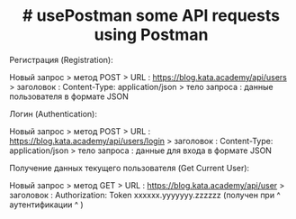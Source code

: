 
<h1 align="center"># usePostman
some API requests using Postman</h1>

Регистрация (Registration): 

Новый запрос  >  метод POST  >  URL  :  https://blog.kata.academy/api/users  >  заголовок  :  Content-Type: application/json  >  тело запроса  :  данные пользователя в формате JSON




Логин (Authentication): 

Новый запрос  >  метод POST  >  URL  :  https://blog.kata.academy/api/users/login  >  заголовок  :  Content-Type: application/json  >  тело запроса  :  данные для входа в формате JSON




Получение данных текущего пользователя (Get Current User): 

Новый запрос  >  метод GET  >  URL  :  https://blog.kata.academy/api/user  >  заголовок  :  Authorization: Token xxxxxx.yyyyyyy.zzzzzz (получен при ^ аутентификации ^ )


